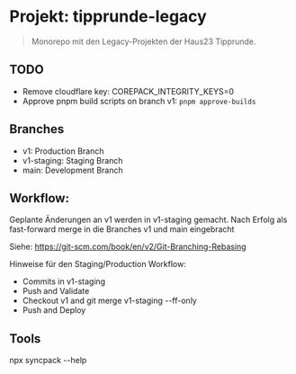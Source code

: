 # Projekt: tipprunde-legacy

> Monorepo mit den Legacy-Projekten der Haus23 Tipprunde.

## TODO

- Remove cloudflare key: COREPACK_INTEGRITY_KEYS=0
- Approve pnpm build scripts on branch v1: `pnpm approve-builds`

## Branches

- v1: Production Branch
- v1-staging: Staging Branch
- main: Development Branch

## Workflow:

Geplante Änderungen an v1 werden in v1-staging gemacht. Nach Erfolg
als fast-forward merge in die Branches v1 und main eingebracht

Siehe: https://git-scm.com/book/en/v2/Git-Branching-Rebasing

Hinweise für den Staging/Production Workflow:
- Commits in v1-staging
- Push and Validate
- Checkout v1 and git merge v1-staging --ff-only
- Push and Deploy

## Tools

npx syncpack --help
